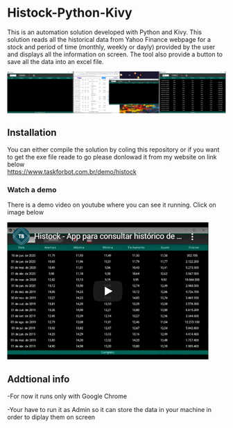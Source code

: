 # Histock-Python-Kivy
This is an automation solution developed with Python and Kivy.
This solution reads all the historical data from Yahoo Finance webpage for a stock and period of time (monthly, weekly or dayly) provided by the user and displays all the information on screen. The tool also provide a button to save all the data into an excel file.

<img src="https://github.com/alexdominguess/Histock-Python-Kivy/blob/master/Screenshots/screenshot4.png">

## Installation
You can either compile the solution by coling this repository or if you want to get the exe file reade to go please donlowad it from my website on link below <br>
https://www.taskforbot.com.br/demo/histock

### Watch a demo
There is a demo video on youtube where you can see it running. Click on image below <br>

[![Instaliker with Python and Kivy](https://github.com/alexdominguess/Histock-Python-Kivy/blob/master/Screenshots/screenshot5.png)](https://youtu.be/pt6GiIfyoPg "Youtube")



## Addtional info
-For now it runs only with Google Chrome

-Your have to run it as Admin so it can store the data in your machine in order to diplay them on screen
